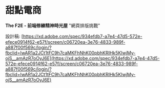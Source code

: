 # 甜點電商

**The F2E - 前端修練精神時光屋**
"網頁排版挑戰"

設計稿: [https://xd.adobe.com/spec/934efdb7-a7e4-47d5-572e-efece0914f62-e57f/screen/c06720ea-3e76-4833-989f-a887f00f569c/login/?fbclid=IwAR1a2JCt1tFC9h7caMKFhNhK00pbhKRIHk5KIwjMy-ojS__amAzR7oOyJ6E](https://xd.adobe.com/spec/934efdb7-a7e4-47d5-572e-efece0914f62-e57f/screen/c06720ea-3e76-4833-989f-a887f00f569c/login/?fbclid=IwAR1a2JCt1tFC9h7caMKFhNhK00pbhKRIHk5KIwjMy-ojS__amAzR7oOyJ6E)